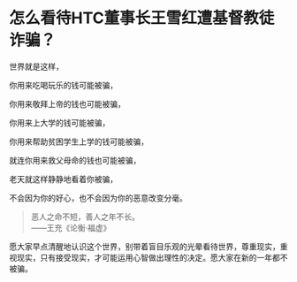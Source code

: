 # 怎么看待HTC董事长王雪红遭基督教徒诈骗？

世界就是这样，

你用来吃喝玩乐的钱可能被骗，

你用来敬拜上帝的钱也可能被骗，

你用来上大学的钱可能被骗，

你用来帮助贫困学生上学的钱可能被骗，

就连你用来救父母命的钱也可能被骗，

老天就这样静静地看着你被骗，

不会因为你的好心，也不会因为你的恶意改变分毫。

> 恶人之命不短，善人之年不长。<br>
——王充《论衡·福虚》

愿大家早点清醒地认识这个世界，别带着盲目乐观的光晕看待世界，尊重现实，重视现实，只有接受现实，才可能运用心智做出理性的决定。愿大家在新的一年都不被骗。